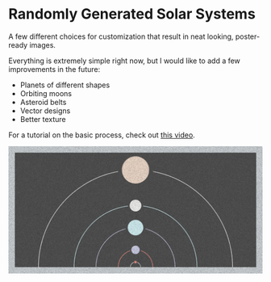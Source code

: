 # Randomly Generated Solar Systems

A few different choices for customization that result in neat looking, poster-ready images.

Everything is extremely simple right now, but I would like to add a few improvements in the future:

  * Planets of different shapes 
  * Orbiting moons
  * Asteroid belts
  * Vector designs
  * Better texture

For a tutorial on the basic process, check out [this video](https://www.youtube.com/watch?v=XSgerkCVbFc).

![](https://github.com/erdavids/Generative-Space-System/blob/master/Examples/Generative-Space-Texture-2000w-1000h.png)
